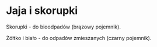 # Jaja i skorupki

Skorupki - do bioodpadów (brązowy pojemnik).

Żółtko i biało - do odpadów zmieszanych (czarny pojemnik).
